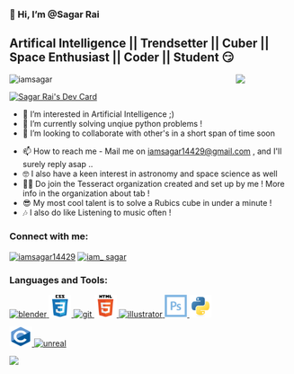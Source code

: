 ### 👋 Hi, I’m @Sagar Rai 
## Artifical Intelligence || Trendsetter || Cuber || Space Enthusiast || Coder || Student 😏

<!-- <a href="https://app.daily.dev/Iam_Sagar"><img src="https://api.daily.dev/devcards/dee722df27c0461393b7d9acc57029f3.png?r=pj6" width="400" alt="Sagar Rai's Dev Card"/></a> -->
<a href="https://github.com/nschloe/optimesh">
  <img src="https://raw.githubusercontent.com/meshpro/optimesh/assets/cvt-uniform-qnf.webp" align="right" width="20%"/>
</a>

<img src="https://komarev.com/ghpvc/?username=iamsagar&label=Profile%20views&color=0e75b6&style=flat" alt="iamsagar" /> </p>
<a href="https://app.daily.dev/Iam_Sagar"><img src="https://api.daily.dev/devcards/dee722df27c0461393b7d9acc57029f3.png?r=kk6" width="400" alt="Sagar Rai's Dev Card"/></a>

- 👀 I’m interested in Artificial Intelligence ;)
- 🌱 I’m currently solving unqiue python problems !
- 💞️ I’m looking to collaborate with other's in a short span of time soon
<!-- - 👨‍💻 All of my projects are available at [https://wke.lt/w/s/-oF5u_](https://wke.lt/w/s/-oF5u_) -->
- 📫 How to reach me - Mail me on iamsagar14429@gmail.com , and I'll surely reply asap ..
- 🤓 I also have a keen interest in astronomy and space science as well 
- 🐱‍👤 Do join the Tesseract organization created and set up by me ! More info in the organization about tab !
- 😎 My most cool talent is to solve a Rubics cube in under a minute !
- 🎶 I also do like Listening to music often !
  
<h3 align="left">Connect with me:</h3>
<p align="left">
<a href="https://www.hackerrank.com/iamsagar14429" target="blank"><img align="center" src="https://raw.githubusercontent.com/rahuldkjain/github-profile-readme-generator/master/src/images/icons/Social/hackerrank.svg" alt="iamsagar14429" height="30" width="40" /></a>
<a href="https://linkedin.com/in/iam_ sagar" target="blank"><img align="center" src="https://raw.githubusercontent.com/rahuldkjain/github-profile-readme-generator/master/src/images/icons/Social/linked-in-alt.svg" alt="iam_ sagar" height="30" width="40" /></a>

</p>

<h3 align="left">Languages and Tools:</h3>
<p align="left"> <a href="https://www.blender.org/" target="_blank" rel="noreferrer"> <img src="https://download.blender.org/branding/community/blender_community_badge_white.svg" alt="blender" width="40" height="40"/> </a> <a href="https://www.w3schools.com/css/" target="_blank" rel="noreferrer"> <img src="https://raw.githubusercontent.com/devicons/devicon/master/icons/css3/css3-original-wordmark.svg" alt="css3" width="40" height="40"/> </a> <a href="https://git-scm.com/" target="_blank" rel="noreferrer"> <img src="https://www.vectorlogo.zone/logos/git-scm/git-scm-icon.svg" alt="git" width="40" height="40"/> </a> <a href="https://www.w3.org/html/" target="_blank" rel="noreferrer"> <img src="https://raw.githubusercontent.com/devicons/devicon/master/icons/html5/html5-original-wordmark.svg" alt="html5" width="40" height="40"/> </a> <a href="https://www.adobe.com/in/products/illustrator.html" target="_blank" rel="noreferrer"> <img src="https://www.vectorlogo.zone/logos/adobe_illustrator/adobe_illustrator-icon.svg" alt="illustrator" width="40" height="40"/> </a> <a href="https://www.photoshop.com/en" target="_blank" rel="noreferrer"> <img src="https://raw.githubusercontent.com/devicons/devicon/master/icons/photoshop/photoshop-line.svg" alt="photoshop" width="40" height="40"/> </a> <a href="https://www.python.org" target="_blank" rel="noreferrer"> <img src="https://raw.githubusercontent.com/devicons/devicon/master/icons/python/python-original.svg" alt="python" width="40" height="40"/> </a> </p>
<a href="https://www.cprogramming.com/" target="_blank" rel="noreferrer"> <img src="https://raw.githubusercontent.com/devicons/devicon/master/icons/c/c-original.svg" alt="c" width="40" height="35"/> </a>                       
<a href="https://unrealengine.com/" target="_blank" rel="noreferrer"> <img src="https://raw.githubusercontent.com/kenangundogan/fontisto/036b7eca71aab1bef8e6a0518f7329f13ed62f6b/icons/svg/brand/unreal-engine.svg" alt="unreal" width="40" height="40"/> </a> </p>
<img src = "https://github-readme-stats.vercel.app/api?username=IamSagarRai&&show_icons=true&title_color=ffffff&icon_color=bb2acf&text_color=daf7dc&bg_color=111111">


<!---
IamSagarRai/IamSagarRai is a ✨ special ✨ repository because its `README.md` (this file) appears on your GitHub profile.
You can click the Preview link to take a look at your changes.
--->

